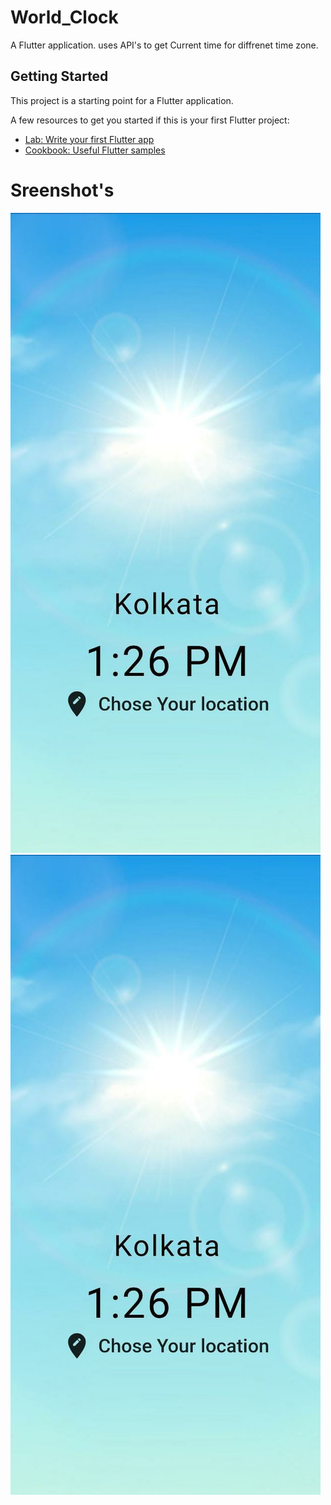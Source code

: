# World_Clock

A Flutter application. uses API's to get Current time for diffrenet time zone. 

## Getting Started

This project is a starting point for a Flutter application.

A few resources to get you started if this is your first Flutter project:

- [Lab: Write your first Flutter app](https://flutter.dev/docs/get-started/codelab)
- [Cookbook: Useful Flutter samples](https://flutter.dev/docs/cookbook)

# Sreenshot's
<img src="/Screenshot/2.jpeg">
<img src="/Screenshot/2.jpeg">
